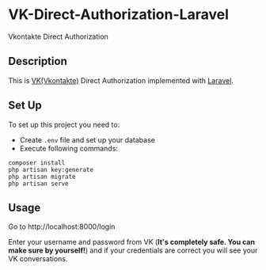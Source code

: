 # VK-Direct-Authorization-Laravel
Vkontakte Direct Authorization

## Description
This is [VK(Vkontakte)](https://vk.com/feed) Direct Authorization implemented with [Laravel](https://laravel.com).

## Set Up

To set up this project you need to:
 * Create `.env` file and set up your database
 * Execute following commands:
  ```
  composer install
  php artisan key:generate
  php artisan migrate
  php artisan serve
  ```
 ## Usage
  
 Go to http://localhost:8000/login
 
 Enter your username and password from VK (**It's completely safe. You can make sure by yourself!**) and if your credentials are correct you will see your VK conversations.
